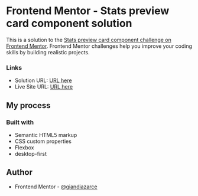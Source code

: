 # Frontend Mentor - Stats preview card component solution

This is a solution to the [Stats preview card component challenge on Frontend Mentor](https://www.frontendmentor.io/challenges/stats-preview-card-component-8JqbgoU62). Frontend Mentor challenges help you improve your coding skills by building realistic projects. 


### Links

- Solution URL: [URL here](https://www.frontendmentor.io/solutions/frontentmentorcardcomponent-81DQuHFZh)
- Live Site URL: [URL here](https://giandiazarce.github.io/frontentmentor-card-component/)

## My process

### Built with

- Semantic HTML5 markup
- CSS custom properties
- Flexbox
- desktop-first


## Author

- Frontend Mentor - [@giandiazarce](https://www.frontendmentor.io/profile/GianDiazArce)

